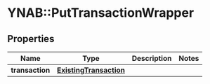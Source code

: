 # YNAB::PutTransactionWrapper

## Properties

| Name | Type | Description | Notes |
| ---- | ---- | ----------- | ----- |
| **transaction** | [**ExistingTransaction**](ExistingTransaction.md) |  |  |

